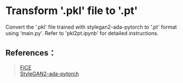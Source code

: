 # Transform '.pkl' file to '.pt'

Convert the '.pkl' file trained with stylegan2-ada-pytorch to '.pt' format using 'main.py'. 
Refer to 'pkl2pt.ipynb' for detailed instructions.

## References： 
>[FICE](https://github.com/MartinPernus/FICE)  
>[StyleGAN2-ada-pytorch](https://github.com/NVlabs/stylegan2-ada-pytorch)
